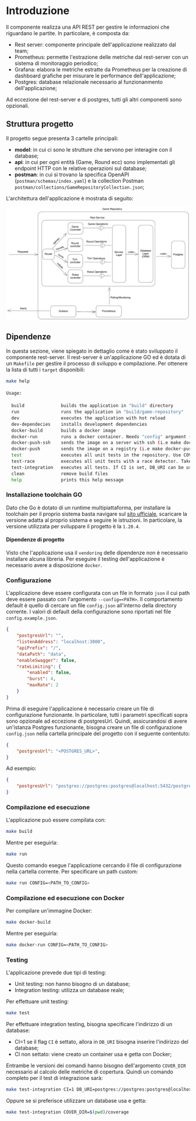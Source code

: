 # Introduzione
Il componente realizza una API REST per gestire le informazioni che riguardano le partite. In particolare, è composta da:

* Rest server: componente principale dell'applicazione realizzato dal team;
* Prometheus: permette l'estrazione delle metriche dal rest-server con un sistema di monitoraggio periodico;
* Grafana: elabora le metriche estratte da Prometheus per la creazione di dashboard grafiche per misurare le performance dell'applicazione;
* Postgres: database relazionale necessario al funzionanmento dell'applicazione;

Ad eccezione del rest-server e di postgres, tutti gli altri componenti sono opzionali.


## Struttura progetto
Il progetto segue presenta 3 cartelle principali:

* **model**: in cui ci sono le strutture che servono per interagire con il database;
* **api**: in cui per ogni entità (Game, Round ecc) sono implementati gli endpoint HTTP con le relative operazioni sul database;
* **postman**: in cui si trovano la specifica OpenAPI (`postman/schemas/index.yaml`) e la collection Postman `postman/collections/GameRepositoryCollection.json`;

L'architettura dell'applicazione è mostrata di seguito:

![Architettura](images/arch.png)
## Dipendenze
In questa sezione, viene spiegato in dettaglio come è stato sviluppato il componente rest-server. Il rest-server è un'applicazione GO ed è dotata di un `Makefile` per gestire il processo di sviluppo e compilazione. Per ottenere la lista di tutti i `target` disponibili:

```sh
make help

Usage:

  build              builds the application in "build" directory
  run                runs the application in "build/game-repository"
  dev                executes the application with hot reload
  dev-dependecies    installs development dependencies
  docker-build       builds a docker image
  docker-run         runs a docker container. Needs "config" argument (i.e make docker-run config=$(pwd)/config.json)
  docker-push-ssh    sends the image on a server with ssh (i.e make docker-push-ssh SSH="10.10.1.1 -p1234")
  docker-push        sends the image on a registry (i.e make docker-push REGISTRY=<registry_name>)
  test               executes all unit tests in the repository. Use COVER_DIR=<PATH> to enable coverage. (i.e make test COVER_DIR=$(pwd)/coverage)
  test-race          executes all unit tests with a race detector. Takes longer
  test-integration   executes all tests. If CI is set, DB_URI can be used to set database URL, otherwis a docker container is used (i.e make test-integration CI=1 DB_URI=db-url COVER_DIR=/some/path)
  clean              remove build files
  help               prints this help message
```

### Installazione toolchain GO
Dato che Go è dotato di un runtime multipiattaforma, per installare la toolchain per il proprio sistema basta navigare sul [sito ufficiale](https://go.dev/dl/), scaricare la versione adatta al proprio sistema e seguire le istruzioni. In particolare, la versione utilizzata per sviluppare il progetto è la `1.20.4`.

#### Dipendenze di progetto
Visto che l'applicazione usa il `vendoring` delle dipendenze non è necessario installare alcuna libreria. Per eseguire il testing dell'applicazione è necessario avere a disposizione `docker`.

### Configurazione
L'applicazione deve essere configurata con un file in formato `json` il cui path deve essere passato con l'argomento `--config=<PATH>`. Il comportamento default è quello di cercare un file `config.json` all'interno della directory corrente. I valori di default della configurazione sono riportati nel file `config.example.json`.

```json
{
    "postgresUrl": "",
    "listenAddress": "localhost:3000",
    "apiPrefix": "/",
    "dataPath": "data",
    "enableSwagger": false,
    "rateLimiting": {
        "enabled": false,
        "burst": 4,
        "maxRate": 2
    }
}

```
Prima di eseguire l'applicazione è necessario creare un file di configurazione funzionante. In particolare, tutti i parametri specificati sopra sono opzionale ad eccezione di postgresUrl. Quindi, assicurandosi di avere un'istanza Postgres funzionante, bisogna creare un file di configurazione `config.json` nella cartella principale del progetto con il seguente contentuto:


```json title="config.json"
{
    "postgresUrl": "<POSTGRES_URL>",
}
```

Ad esempio:


```json title="config.json"
{
    "postgresUrl": "postgres://postgres:postgres@localhost:5432/postgres?sslmode=disable",
}
```

### Compilazione ed esecuzione
L'applicazione può essere compilata con:
```sh
make build
```

Mentre per eseguirla:

```sh
make run
```

Questo comando esegue l'applicazione cercando il file di configurazione nella cartella corrente. Per specificare un path custom:

```sh
make run CONFIG=<PATH_TO_CONFIG>
```

### Compilazione ed esecuzione con Docker
Per compilare un'immagine Docker:

```sh
make docker-build
```

Mentre per eseguirla:

```sh
make docker-run CONFIG=<PATH_TO_CONFIG>
```


### Testing
L'applicazione prevede due tipi di testing:

* Unit testing: non hanno bisogno di un database;
* Integration testing: utilizza un database reale;

Per effettuare unit testing:
```sh
make test
```

Per effettuare integration testing, bisogna specificare l'indirizzo di un database:

* CI=1 se il flag `CI` è settato, allora in `DB_URI` bisogna inserire l'indirizzo del database;
* CI non settato: viene creato un container usa e getta con Docker;

Entrambe le versioni dei comandi hanno bisogno dell'argomento `COVER_DIR` necessario al calcolo delle metriche di copertura. Quindi un comando completo per il test di integrazione sarà:

```sh
make test-integration CI=1 DB_URI=postgres://postgres:postgres@localhost:5432/postgres?sslmode=disable COVER_DIR=$(pwd)/coverage
```

Oppure se si preferisce utilizzare un database usa e getta:

```sh
make test-integration COVER_DIR=$(pwd)/coverage
```

